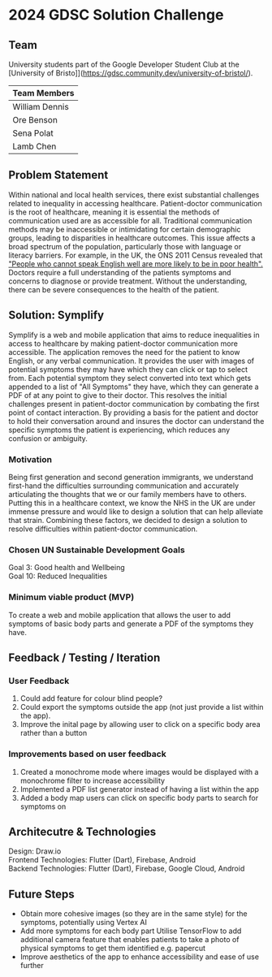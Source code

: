 # 2024 GDSC Solution Challenge
## Team
University students part of the Google Developer Student Club at the [University of Bristo]](https://gdsc.community.dev/university-of-bristol/).

| Team Members    |
| -------- | 
| William Dennis  |  
| Ore Benson  | 
| Sena Polat  | 
| Lamb Chen  | 

## Problem Statement
Within national and local health services, there exist substantial challenges related to inequality in accessing healthcare. Patient-doctor communication is the root of healthcare, meaning it is essential the methods of communication used are as accessible for all. Traditional communication methods may be inaccessible or intimidating for certain demographic groups, leading to disparities in healthcare outcomes. This issue affects a broad spectrum of the population, particularly those with language or literacy barriers. For example, in the UK, the ONS 2011 Census revealed that ["People who cannot speak English well are more likely to be in poor health".](https://www.ons.gov.uk/peoplepopulationandcommunity/culturalidentity/language/articles/peoplewhocannotspeakenglishwellaremorelikelytobeinpoorhealth/2015-07-09) Doctors require a full understanding of the patients symptoms and concerns to diagnose or provide treatment. Without the understanding, there can be severe consequences to the health of the patient.

## Solution: Symplify
Symplify is a web and mobile application that aims to reduce inequalities in access to healthcare by making patient-doctor communication more accessible. The application removes the need for the patient to know English, or any verbal communication. It provides the user with images of potential symptoms they may have which they can click or tap to select from. Each potential symptom they select converted into text which gets appended to a list of "All Symptoms" they have, which they can generate a PDF of at any point to give to their doctor. This resolves the initial challenges present in patient-doctor communication by combating the first point of contact interaction. By providing a basis for the patient and doctor to hold their conversation around and insures the doctor can understand the specific symptoms the patient is experiencing, which reduces any confusion or ambiguity.

### Motivation
Being first generation and second generation immigrants, we understand first-hand the difficulties surrounding communication and accurately articulating the thoughts that we or our family members have to others. Putting this in a healthcare context, we know the NHS in the UK are under immense pressure and would like to design a solution that can help alleviate that strain. Combining these factors, we decided to design a solution to resolve difficulties within patient-doctor communication. 

### Chosen UN Sustainable Development Goals
Goal 3: Good health and Wellbeing  
Goal 10: Reduced Inequalities   

### Minimum viable product (MVP)
To create a web and mobile application that allows the user to add symptoms of basic body parts and generate a PDF of the symptoms they have. 

## Feedback / Testing / Iteration
### User Feedback
1. Could add feature for colour blind people?
2. Could export the symptoms outside the app (not just provide a list within the app).
3. Improve the inital page by allowing user to click on a specific body area rather than a button

### Improvements based on user feedback
1. Created a monochrome mode where images would be displayed with a monochrome filter to increase accessibility
2. Implemented a PDF list generator instead of having a list within the app
3. Added a body map users can click on specific body parts to search for symptoms on

## Architecutre & Technologies
Design: Draw.io   
Frontend Technologies: Flutter (Dart), Firebase, Android  
Backend Technologies: Flutter (Dart), Firebase, Google Cloud, Android      

## Future Steps
- Obtain more cohesive images (so they are in the same style) for the symptoms, potentially using Vertex AI
- Add more symptoms for each body part
  Utilise TensorFlow to add additional camera feature that enables patients to take a photo of physical symptoms to get them identified e.g. papercut  
- Improve aesthetics of the app to enhance accessibility and ease of use further

